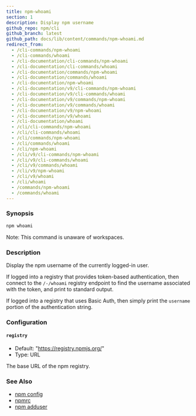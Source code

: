 ```yaml
---
title: npm-whoami
section: 1
description: Display npm username
github_repo: npm/cli
github_branch: latest
github_path: docs/lib/content/commands/npm-whoami.md
redirect_from:
  - /cli-commands/npm-whoami
  - /cli-commands/whoami
  - /cli-documentation/cli-commands/npm-whoami
  - /cli-documentation/cli-commands/whoami
  - /cli-documentation/commands/npm-whoami
  - /cli-documentation/commands/whoami
  - /cli-documentation/npm-whoami
  - /cli-documentation/v9/cli-commands/npm-whoami
  - /cli-documentation/v9/cli-commands/whoami
  - /cli-documentation/v9/commands/npm-whoami
  - /cli-documentation/v9/commands/whoami
  - /cli-documentation/v9/npm-whoami
  - /cli-documentation/v9/whoami
  - /cli-documentation/whoami
  - /cli/cli-commands/npm-whoami
  - /cli/cli-commands/whoami
  - /cli/commands/npm-whoami
  - /cli/commands/whoami
  - /cli/npm-whoami
  - /cli/v9/cli-commands/npm-whoami
  - /cli/v9/cli-commands/whoami
  - /cli/v9/commands/whoami
  - /cli/v9/npm-whoami
  - /cli/v9/whoami
  - /cli/whoami
  - /commands/npm-whoami
  - /commands/whoami
---
```


### Synopsis

```bash
npm whoami
```

Note: This command is unaware of workspaces.

### Description

Display the npm username of the currently logged-in user.

If logged into a registry that provides token-based authentication, then
connect to the `/-/whoami` registry endpoint to find the username
associated with the token, and print to standard output.

If logged into a registry that uses Basic Auth, then simply print the
`username` portion of the authentication string.

### Configuration

#### `registry`

* Default: "https://registry.npmjs.org/"
* Type: URL

The base URL of the npm registry.

### See Also

* [npm config](/cli/v9/commands/npm-config)
* [npmrc](/cli/v9/configuring-npm/npmrc)
* [npm adduser](/cli/v9/commands/npm-adduser)
